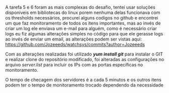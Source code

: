 A tarefa 5 e 6 foram as mais complexas do desafio, tentei usar soluções disponiveis em bibliotecas do linux porem nenhuma delas funcionava com os thresholds necessários,
procurei alguns codigos no github e encontrei um que faz monitoramento de todos os itens importantes, mas ao invés de criar um log ele enviava um e-mail para alguém, como é necessário
criar logs eu fiz algumas alterações simples no código para que ele gerasse logs ao invés de enviar um email, as alterações podem ser vistas aqui: https://github.com/Jozeeeds/watchsys/commits?author=Jozeeeds

Com as alterações realizadas foi utilizado *__yum install git__* para instalar o GIT e realizar clone do repositório modificado, foi alteradas as configurações no arquivo _server.list_ para 
incluir os IPs com as portas específicas no monitoramento.

O tempo de checagem dos servidores é a cada 5 minutos e os outros itens podem ter o tempo de monitoramento trocado dependendo da necessidade 
